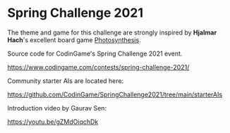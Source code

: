 # Spring Challenge 2021

The theme and game for this challenge are strongly inspired by **Hjalmar Hach**'s excellent board game [Photosynthesis](https://blueorangegames.eu/en/games/photosynthesis/).

Source code for CodinGame's Spring Challenge 2021 event.

https://www.codingame.com/contests/spring-challenge-2021/

Community starter AIs are located here:

https://github.com/CodinGame/SpringChallenge2021/tree/main/starterAIs


Introduction video by Gaurav Sen:

https://youtu.be/gZMdOiqchDk
